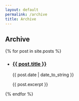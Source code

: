 ```yaml
---
layout: default
permalink: /archive
title: Archive
---
```


## Archive

{% for post in site.posts %}
  <ul>
    <li>
      <h3><a href="{{ post.url }}">{{ post.title }}</a></h3>
      <p>{{ post.date | date_to_string }}</p>
      <p>{{ post.excerpt }}</p>
    </li>
  </ul>
{% endfor %}

